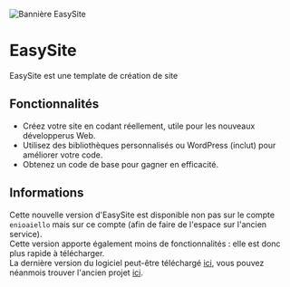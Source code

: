 ![Bannière EasySite]()
# EasySite
EasySite est une template de création de site
## Fonctionnalités
- Créez votre site en codant réellement, utile pour les nouveaux développerus Web.
- Utilisez des bibliothèques personnalisés ou WordPress (inclut) pour améliorer votre code.
- Obtenez un code de base pour gagner en efficacité.
## Informations
Cette nouvelle version d'EasySite est disponible non pas sur le compte `enioaiello` mais sur ce compte (afin de faire de l'espace sur l'ancien service).\
Cette version apporte également moins de fonctionnalités : elle est donc plus rapide à télécharger.\
La dernière version du logiciel peut-être téléchargé [ici](https://github.com/thetruefrag/EasySite/releases/latest), vous pouvez néanmois trouver l'ancien projet [ici](https://enioaiello.github.io/EasySite).
